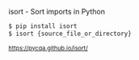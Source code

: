 isort - Sort imports in Python

```bash
$ pip install isort
$ isort {source_file_or_directory}
```

<small>https://pycqa.github.io/isort/</small>


<aside class="notes">
</aside>
